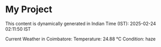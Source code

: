 # My Project

This content is dynamically generated in Indian Time (IST): 2025-02-24 02:11:50 IST


Current Weather in Coimbatore:
Temperature: 24.88 °C
Condition: haze
